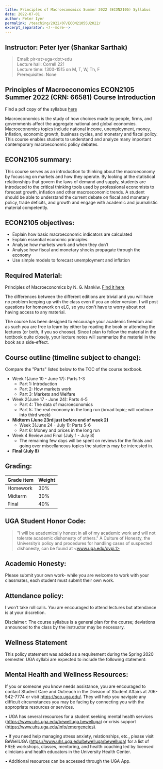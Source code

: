 ```yaml
---
title: Principles of Macroeconomics Summer 2022 (ECON2105) Syllabus
date: 2022-07-01
author: Peter Iyer
permalink: /teaching/2022/07/ECON2105SU2022/
excerpt_separator: <!--more-->
---
```



## Instructor: Peter Iyer (Shankar Sarthak)

> Email: pir\<at\>uga\<dot\>edu\
> Lecture hall: Correll 221\
> Lecture time: 1300-1515 on M, T, W, Th, F\
> Prerequisites: None

## Principles of Macroeconomics ECON2105 Summer 2022 (CRN: 66581) Course Introduction

Find a pdf copy of the syllabus [here](/files/syllabi/ECON2105SU.pdf)

Macroeconomics is the study of how choices made by people, firms, and governments affect the aggregate national and global economies. Macroeconomics topics include national income, unemployment, money, inflation, economic growth, business cycles, and monetary and fiscal policy.  This course enables students to understand and analyze many important contemporary macroeconomic policy debates.
<!--more-->

## ECON2105 summary:

This course serves as an introduction to thinking about the macroeconomy by focussing on markets and how they operate. By looking at the statistical relationships that govern the laws of demand and supply, students are introduced to the critical thinking tools used by professional economists to forecast growth, inflation and other macroeconomic trends. A student should be able to understand the current debate on fiscal and monetary policy, trade deficits, and growth and engage with academic and journalistic material competently. 

## ECON2105 objectives:

 - Explain how basic macroeconomic indicators are calculated
 - Explain essential economic principles
 - Analyse how markets work and when they don’t
 - Analyse how fiscal and monetary shocks propagate through the economy
 - Use simple models to forecast unemployment and inflation

## Required Material:

Principles of Macroeconomics by N. G. Mankiw. [Find it here](https://www.amazon.com/Principles-Macroeconomics-N-Gregory-Mankiw/dp/1305971507?asin=B01NGYNJZ4&revisionId=&format=4&depth=1)

The differences between the different editions are trivial and you will have no problem keeping up with the class even if you an older version. I will post questions for homework on eLC, so you don't have to worry about not having access to any material. 

The course has been designed to encourage your academic freedom and as such you are free to learn by either by reading the book or attending the lectures (or both, if you so choose). Since I plan to follow the material in the textbook quite closely, your lecture notes will summarize the material in the book as a side-effect.

## Course outline (timeline subject to change):

 Compare the "Parts" listed below to the TOC of the course textbook.

 - Week 1(June 10 - June 17): Parts 1-3
   - Part 1: Introduction
   - Part 2: How markets work
   - Part 3: Markets and Welfare
 - Week 2(June 17 - June 24): Parts 4-5
   - Part 4: The data of macroeconomics
   - Part 5: The real economy in the long run (broad topic; will continue into third week)
 - **Midterm (June 23rd just before end of week 2)**
   - Week 3(June 24 - July 1): Parts 5-6
   - Part 6: Money and prices in the long run
 - Week 4 Review and Final (July 1 - July 8)
   - The remaining few days will be spent on reviews for the finals and going over miscellaneous topics the students may be interested in.
 - **Final (July 8)**

## Grading:

| Grade item | Weight |
| -----      | ---    |
| Homework   | 30%    |
| Midterm    | 30%    |
| Final      | 40%    |

## UGA Student Honor Code: 

> "I will be academically honest in all of my academic work and will not tolerate academic dishonesty of others." A Culture of Honesty, the University’s policy and procedures for handling cases of suspected dishonesty, can be found at <www.uga.edu/ovpi.1>

## Academic Honesty:

Please submit your own work- while you are welcome to work with your classmates, each student must submit their own work. 

## Attendance policy:

I won’t take roll calls. You are encouraged to attend lectures but attendance is at your discretion. 

Disclaimer: The course syllabus is a general plan for the course; deviations announced to the class by the instructor may be necessary.

## Wellness Statement

This policy statement was added as a requirement during the Spring 2020 semester. UGA syllabi are expected to include the following statement:

## Mental Health and Wellness Resources:

If you or someone you know needs assistance, you are encouraged to contact Student Care and Outreach in the Division of Student Affairs at 706-542-7774 or visit <https://sco.uga.edu/>. They will help you navigate any difficult circumstances you may be facing by connecting you with the appropriate resources or services.

 • UGA has several resources for a student seeking mental health services (<https://www.uhs.uga.edu/bewelluga.bewelluga>) or crisis support (<https://www.uhs.uga.edu/info/emergencies>).

 • If you need help managing stress anxiety, relationships, etc., please visit BeWellUGA (<https://www.uhs.uga.edu/bewelluga/bewelluga>) for a list of FREE workshops, classes, mentoring, and health coaching led by licensed clinicians and health educators in the University Health Center.

 • Additional resources can be accessed through the UGA App.
